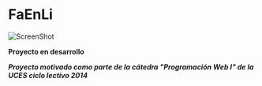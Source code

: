 FaEnLi
======

![ScreenShot](https://raw.github.com/danielspk/FaEnLi/blob/master/public/img/logo_faenli.png)

**Proyecto en desarrollo**

***Proyecto motivado como parte de la cátedra "Programación Web I" de la UCES ciclo lectivo 2014***
